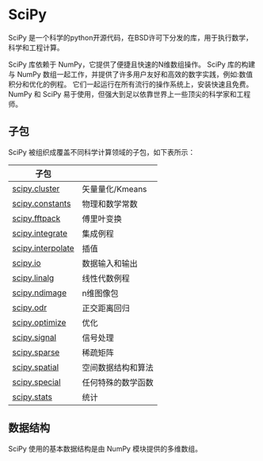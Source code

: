 # SciPy

SciPy 是一个科学的python开源代码，在BSD许可下分发的库，用于执行数学，科学和工程计算。

SciPy 库依赖于 NumPy，它提供了便捷且快速的N维数组操作。 SciPy 库的构建与 NumPy 数组一起工作，并提供了许多用户友好和高效的数字实践，例如:数值积分和优化的例程。 它们一起运行在所有流行的操作系统上，安装快速且免费。 NumPy 和 SciPy 易于使用，但强大到足以依靠世界上一些顶尖的科学家和工程师。

## 子包

SciPy 被组织成覆盖不同科学计算领域的子包，如下表所示：

| 子包                                                         |                    |
| ------------------------------------------------------------ | ------------------ |
| [scipy.cluster](https://docs.scipy.org/doc/scipy/reference/cluster.html#module-scipy.cluster) | 矢量量化/Kmeans    |
| [scipy.constants](https://docs.scipy.org/doc/scipy/reference/constants.html#module-scipy.constants) | 物理和数学常数     |
| [scipy.fftpack](https://docs.scipy.org/doc/scipy/reference/fftpack.html#module-scipy.fftpack) | 傅里叶变换         |
| [scipy.integrate](https://docs.scipy.org/doc/scipy/reference/integrate.html#module-scipy.integrate) | 集成例程           |
| [scipy.interpolate](https://docs.scipy.org/doc/scipy/reference/interpolate.html#module-scipy.interpolate) | 插值               |
| [scipy.io](https://docs.scipy.org/doc/scipy/reference/io.html#module-scipy.io) | 数据输入和输出     |
| [scipy.linalg](https://docs.scipy.org/doc/scipy/reference/linalg.html#module-scipy.linalg) | 线性代数例程       |
| [scipy.ndimage](https://docs.scipy.org/doc/scipy/reference/ndimage.html#module-scipy.ndimage) | n维图像包          |
| [scipy.odr](https://docs.scipy.org/doc/scipy/reference/odr.html#module-scipy.odr) | 正交距离回归       |
| [scipy.optimize](https://docs.scipy.org/doc/scipy/reference/optimize.html#module-scipy.optimize) | 优化               |
| [scipy.signal](https://docs.scipy.org/doc/scipy/reference/signal.html#module-scipy.signal) | 信号处理           |
| [scipy.sparse](https://docs.scipy.org/doc/scipy/reference/sparse.html#module-scipy.sparse) | 稀疏矩阵           |
| [scipy.spatial](https://docs.scipy.org/doc/scipy/reference/spatial.html#module-scipy.spatial) | 空间数据结构和算法 |
| [scipy.special](https://docs.scipy.org/doc/scipy/reference/special.html#module-scipy.special) | 任何特殊的数学函数 |
| [scipy.stats](https://docs.scipy.org/doc/scipy/reference/stats.html#module-scipy.stats) | 统计               |

## 数据结构

SciPy 使用的基本数据结构是由 NumPy 模块提供的多维数组。